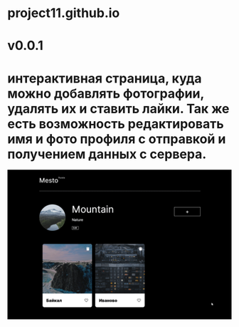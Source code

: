 # project11.github.io
# v0.0.1
# интерактивнaя страница, куда можно добавлять фотографии, удалять их и ставить лайки. Так же есть возможность редактировать имя и фото профиля с отправкой и получением данных с сервера.
![preview](./src/images/YhC4uCWXDv.gif)